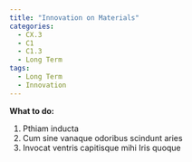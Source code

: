 ```yaml
---
title: "Innovation on Materials"
categories:
  - CX.3
  - C1
  - C1.3
  - Long Term
tags:
  - Long Term
  - Innovation
---
```


**What to do:**
1. Pthiam inducta
2. Cum sine vanaque odoribus scindunt aries
3. Invocat ventris capitisque mihi Iris quoque
